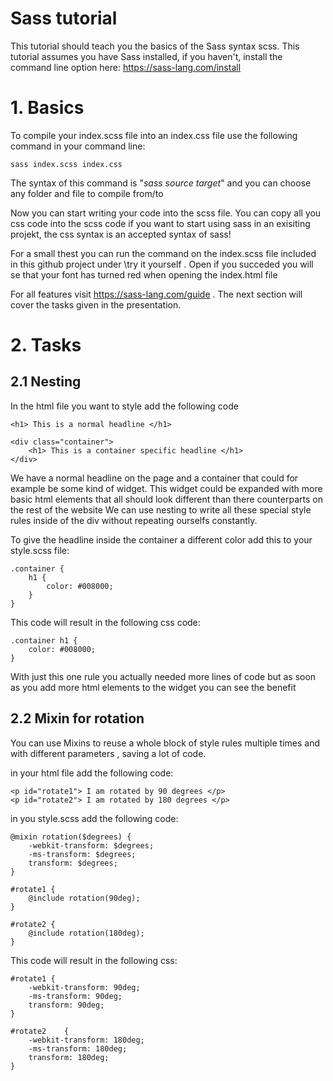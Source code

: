 # Sass tutorial

This tutorial should teach you the basics of the Sass syntax scss.
This tutorial assumes you have Sass installed, if you haven't, install the command line option here: https://sass-lang.com/install

# 1. Basics

To compile your index.scss file into an index.css file use the following command in your command line:

    sass index.scss index.css

The syntax of this command is "*sass source target*" and you can choose any folder and file to compile from/to

Now you can start writing your code into the scss file. 
You can copy all you css code into the scss code if you want to start using sass in an exisiting projekt, 
the css syntax is an accepted syntax of sass!

For a small thest you can run the command on the index.scss file included in this github project under \try it yourself . Open if you succeded you will se that your font has turned red when opening the index.html file

For all features visit https://sass-lang.com/guide . The next section will cover the tasks given in the presentation.

# 2. Tasks

## 2.1 Nesting

In the html file you want to style add the following code
	
	<h1> This is a normal headline </h1>
	
	<div class="container">
		<h1> This is a container specific headline </h1>
	</div>
	
We have a normal headline on the page and a container that could for example be some kind of widget.
This widget could be expanded with more basic html elements that all should look different than there counterparts on the rest of the website
We can use nesting to write all these special style rules inside of the div without repeating ourselfs constantly.

To give the headline inside the container a different color add this to your style.scss file:

	.container {
		h1 {
			color: #008000;
		}
	}

This code will result in the following css code:

	.container h1 {
		color: #008000;
	}	

With just this one rule you actually needed more lines of code but as soon as you add more html elements to the widget you can see the benefit
	
## 2.2 Mixin for rotation

You can use Mixins to reuse a whole block of style rules multiple times and with different parameters , saving a lot of code.

in your html file add the following code:

	<p id="rotate1"> I am rotated by 90 degrees </p>
	<p id="rotate2"> I am rotated by 180 degrees </p>
	
in you style.scss add the following code:

	@mixin rotation($degrees) {
		-webkit-transform: $degrees;
		-ms-transform: $degrees;
		transform: $degrees;
	}
	
	#rotate1 {
		@include rotation(90deg);
	}
	
	#rotate2 {
		@include rotation(180deg);
	}
	
This code will result in the following css:

	#rotate1 {
		-webkit-transform: 90deg;
		-ms-transform: 90deg;
		transform: 90deg;
	}
	
	#rotate2	{
		-webkit-transform: 180deg;
		-ms-transform: 180deg;
		transform: 180deg;
	}
	